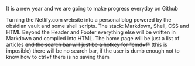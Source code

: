 It is a new year and we are going to make progress everyday on Github

Turning the Netlify.com website into a personal blog powered by the obsidian vault and some shell scripts.
The stack: Markdown, Shell, CSS and HTML
Beyond the Header and Footer everything else will be written in Markdown and compiled into HTML. The home page will be just a list of articles ~~and the search bar will just be a hotkey for "cmd+f"~~ (this is imposible) there will be no search bar, if the user is dumb enough not to know how to ctrl+f there is no saving them